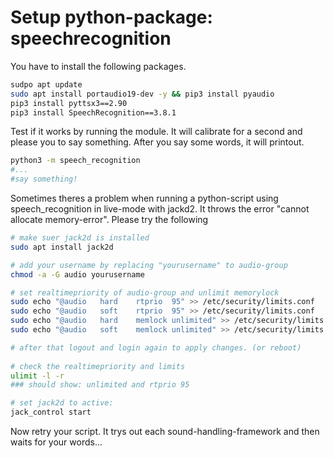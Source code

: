 # Setup python-package: speechrecognition

You have to install the following packages. 

```bash
sudpo apt update
sudo apt install portaudio19-dev -y && pip3 install pyaudio
pip3 install pyttsx3==2.90
pip3 install SpeechRecognition==3.8.1
```

Test if it works by running the module. It will calibrate for a second and please you to say something. After you say some words, it will printout.
```bash
python3 -m speech_recognition
#...
#say something!
```


Sometimes theres a problem when running a python-script using speech_recognition in live-mode with jackd2. It throws the error "cannot allocate memory-error". Please try the following
```bash
# make suer jack2d is installed
sudo apt install jack2d

# add your username by replacing "yourusername" to audio-group
chmod -a -G audio yourusername

# set realtimepriority of audio-group and unlimit memorylock 
sudo echo "@audio	hard	rtprio	95" >> /etc/security/limits.conf
sudo echo "@audio	soft	rtprio	95" >> /etc/security/limits.conf
sudo echo "@audio	hard	memlock	unlimited" >> /etc/security/limits.conf
sudo echo "@audio	soft	memlock	unlimited" >> /etc/security/limits.conf

# after that logout and login again to apply changes. (or reboot)
  
# check the realtimepriority and limits
ulimit -l -r 
### should show: unlimited and rtprio 95

# set jack2d to active:
jack_control start
```

Now retry your script. It trys out each sound-handling-framework and then waits for your words...
